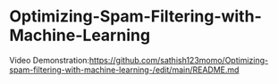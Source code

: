 # Optimizing-Spam-Filtering-with-Machine-Learning

Video Demonstration:https://github.com/sathish123momo/Optimizing-spam-filtering-with-machine-learning-/edit/main/README.md
